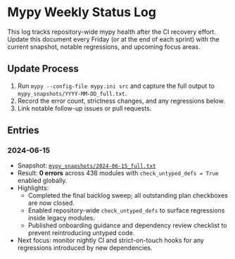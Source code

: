 # Mypy Weekly Status Log

This log tracks repository-wide mypy health after the CI recovery effort. Update this document every Friday (or at the end of each sprint) with the current snapshot, notable regressions, and upcoming focus areas.

## Update Process
1. Run `mypy --config-file mypy.ini src` and capture the full output to `mypy_snapshots/YYYY-MM-DD_full.txt`.
2. Record the error count, strictness changes, and any regressions below.
3. Link notable follow-up issues or pull requests.

## Entries

### 2024-06-15
- Snapshot: [`mypy_snapshots/2024-06-15_full.txt`](../mypy_snapshots/2024-06-15_full.txt)
- Result: **0 errors** across 438 modules with `check_untyped_defs = True` enabled globally.
- Highlights:
  - Completed the final backlog sweep; all outstanding plan checkboxes are now closed.
  - Enabled repository-wide `check_untyped_defs` to surface regressions inside legacy modules.
  - Published onboarding guidance and dependency review checklist to prevent reintroducing untyped code.
- Next focus: monitor nightly CI and strict-on-touch hooks for any regressions introduced by new dependencies.
